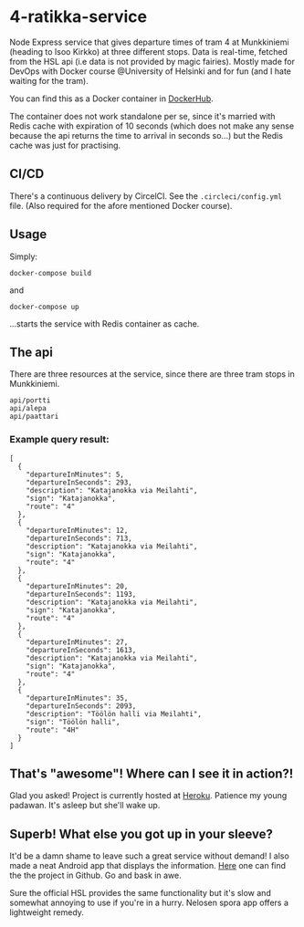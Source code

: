 # 4-ratikka-service
Node Express service that gives departure times of tram 4 at Munkkiniemi (heading to Isoo Kirkko) at three different stops. Data is real-time, fetched from the HSL api (i.e data is not provided by magic fairies). Mostly made for DevOps with Docker course @University of Helsinki and for fun (and I hate waiting for the tram).

You can find this as a Docker container in [DockerHub](https://hub.docker.com/r/pimpbot9000/4-tram-service).

The container does not work standalone per se, since it's married with Redis cache with expiration of 10 seconds (which does not make any sense because the api returns the time to arrival in seconds so...) but the Redis cache was just for practising.

## CI/CD

There's a continuous delivery by CircelCI. See the ```.circleci/config.yml``` file. (Also required for the afore mentioned Docker course).

## Usage

Simply:
```
docker-compose build
```
and
```
docker-compose up
```
...starts the service with Redis container as cache.

## The api
There are three resources at the service, since there are three tram stops in Munkkiniemi.
```
api/portti
api/alepa
api/paattari
```

### Example query result:
```
[
  {
    "departureInMinutes": 5,
    "departureInSeconds": 293,
    "description": "Katajanokka via Meilahti",
    "sign": "Katajanokka",
    "route": "4"
  },
  {
    "departureInMinutes": 12,
    "departureInSeconds": 713,
    "description": "Katajanokka via Meilahti",
    "sign": "Katajanokka",
    "route": "4"
  },
  {
    "departureInMinutes": 20,
    "departureInSeconds": 1193,
    "description": "Katajanokka via Meilahti",
    "sign": "Katajanokka",
    "route": "4"
  },
  {
    "departureInMinutes": 27,
    "departureInSeconds": 1613,
    "description": "Katajanokka via Meilahti",
    "sign": "Katajanokka",
    "route": "4"
  },
  {
    "departureInMinutes": 35,
    "departureInSeconds": 2093,
    "description": "Töölön halli via Meilahti",
    "sign": "Töölön halli",
    "route": "4H"
  }
]
```
## That's "awesome"! Where can I see it in action?!

Glad you asked! Project is currently hosted at [Heroku](https://tram-4-service.herokuapp.com/api/alepa). Patience my young padawan. It's asleep but she'll wake up.

## Superb! What else you got up in your sleeve?

It'd be a damn shame to leave such a great service without demand! I also made a neat Android app that displays the information. [Here](https://github.com/pimpbot9000/tram4app) one can find the the project in Github. Go and bask in awe.

Sure the official HSL provides the same functionality but it's slow and somewhat annoying to use if you're in a hurry. Nelosen spora app offers a lightweight remedy.
